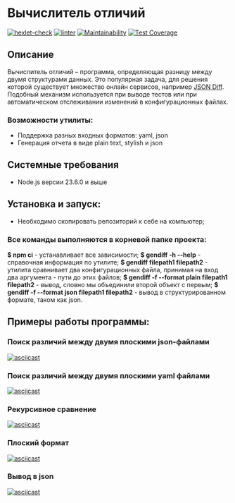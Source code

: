 # Вычислитель отличий

[![hexlet-check](https://github.com/Serrgen24/frontend-project-46/actions/workflows/hexlet-check.yml/badge.svg)](https://github.com/Serrgen24/frontend-project-46/actions/workflows/hexlet-check.yml)
[![linter](https://github.com/Serrgen24/frontend-project-46/actions/workflows/linter.yml/badge.svg)](https://github.com/Serrgen24/frontend-project-46/actions/workflows/linter.yml)
[![Maintainability](https://api.codeclimate.com/v1/badges/d0554512ae29ce5c4a34/maintainability)](https://codeclimate.com/github/Serrgen24/frontend-project-46/maintainability)
[![Test Coverage](https://api.codeclimate.com/v1/badges/d0554512ae29ce5c4a34/test_coverage)](https://codeclimate.com/github/Serrgen24/frontend-project-46/test_coverage)


## Описание
Вычислитель отличий – программа, определяющая разницу между двумя структурами данных. Это популярная задача, для решения которой существует множество онлайн сервисов, например [JSON Diff](http://www.jsondiff.com/). Подобный механизм используется при выводе тестов или при автоматическом отслеживании изменений в конфигурационных файлах.


### Возможности утилиты:

- Поддержка разных входных форматов: yaml, json
- Генерация отчета в виде plain text, stylish и json

## Системные требования
- Node.js версии 23.6.0 и выше

## Установка и запуск:
- Необходимо скопировать репозиторий к себе на компьютер;

### Все команды выполняются в корневой папке проекта:

**$ npm ci** - устанавливает все зависимости;
**$ gendiff -h --help** - справочная информация по утилите;
**$ gendiff filepath1 filepath2** - утилита сравнивает два конфигурационных файла, принимая на вход два аргумента - пути до этих файлов;
**$ gendiff -f --format plain filepath1 filepath2** - вывод, словно мы объединили второй объект с первым;
**$ gendiff -f --format json filepath1 filepath2** - вывод в структурированном формате, таком как json.

## Примеры работы программы:

### Поиск различий между двумя плоскими json-файлами
[![asciicast](https://asciinema.org/a/TQWIBMnvOKVPRjDybaNvCNUmG.svg)](https://asciinema.org/a/TQWIBMnvOKVPRjDybaNvCNUmG)

### Поиск различий между двумя плоскими yaml файлами
[![asciicast](https://asciinema.org/a/dBvqnshzjHbldemoiTDTpTuRs.svg)](https://asciinema.org/a/dBvqnshzjHbldemoiTDTpTuRs)

### Рекурсивное сравнение
[![asciicast](https://asciinema.org/a/704382.svg)](https://asciinema.org/a/704382)

### Плоский формат
[![asciicast](https://asciinema.org/a/49gwUOU7z3P4lLwz7tclzwKlg.svg)](https://asciinema.org/a/49gwUOU7z3P4lLwz7tclzwKlg)

### Вывод в json
[![asciicast](https://asciinema.org/a/HMGiMcXBWVXMK4BfNw3531JRb.svg)](https://asciinema.org/a/HMGiMcXBWVXMK4BfNw3531JRb)

